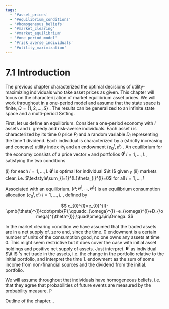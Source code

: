 ```yaml
---
tags:
  - '#asset_prices'
  - '#equilibrium_conditions'
  - '#homogeneous_beliefs'
  - '#market_clearing'
  - '#market_equilibrium'
  - '#one_period_model'
  - '#risk_averse_individuals'
  - '#utility_maximization'
---
```

# 7.1 Introduction  

The previous chapter characterized the optimal decisions of utility-maximizing individuals who take asset prices as given. This chapter will focus on the characterization of market equilibrium asset prices. We will work throughout in a one-period model and assume that the state space is finite, $\Omega=\{1,2,\dots,S\}$ . The results can be generalized to an infinite state space and a multi-period Setting.  

First, let us define an equilibrium. Consider a one-period economy with $I$ assets and $L$ greedy and risk-averse individuals. Each asset $i$ is characterized by its time 0 price $P_{i}$ and a random variable $D_{i}$ representing the time 1 dividend. Each individual is characterized by a (strictly increasing and concave) utility index $\mathcal{U}_{l}$ and an endowment $(e_{0}^{l},e^{l})$ . An equilibrium for the economy consists of a price vector $_{P}$ and portfolios $\pmb{\theta}^{l}$ $l=1,\ldots,L$ , satisfying the two conditions  

(i) for each $l=1,\ldots,L$ $\pmb{\theta}^{l}$ is optimal for individual $\it l$ given $_{P}$ (ii) markets clear, i.e. $\textstyle\sum_{l=1}^{L}\theta_{i}^{l}=0$ for all $i=1,\dots,I$  

Associated with an equilibrium. $(P;\theta^{1},\ldots,\theta^{L})$ is an equilibrium consumption allocation $(c_{0}^{l},c^{l})$ $l=1,\ldots,L$ , defined by  

$$
c_{0}^{l}=e_{0}^{l}-\pmb{\theta}^{l}\cdot\pmb{P};\qquadc_{\omega}^{l}=e_{\omega}^{l}+D_{\omega}^{\theta^{l}},\quad\omega\in\Omega.
$$  

In the market clearing condition we have assumed that the traded assets are in a net supply of. zero and, since the time. $0$ endowment is a certain number of units of the consumption good, no one owns any assets at time 0. This might seem restrictive but it does cover the case with initial asset holdings and positive net supply of assets. Just interpret. $\pmb{\theta}^{l}$ as individual $\it l$ 's net trade in the assets, i.e. the change in the portfolio relative to the initial portfolio, and interpret the time 1. endowment as the sum of some income from non-financial sources and the dividend from the initial. portfolio.  

We will assume throughout that individuals have homogeneous beliefs, i.e. that they agree that probabilities of future events are measured by the probability measure. $\mathbb{P}$  

Outline of the chapter...  
